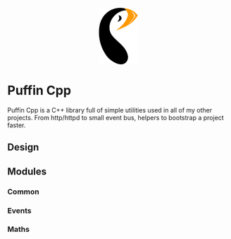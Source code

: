 <p align="center">
  <img src="./docs/logo.svg" height="128">
</p>

# Puffin Cpp

Puffin Cpp is a C++ library full of simple utilities used in all of my other projects. From http/httpd to small event bus, 
helpers to bootstrap a project faster.

## Design

## Modules

### Common
### Events
### Maths


[logo]: ./docs/logo.svg 